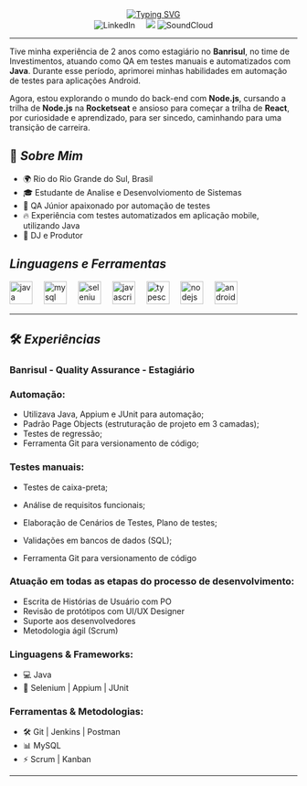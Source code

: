 <div align="center">
<a href="https://git.io/typing-svg"><img src="https://readme-typing-svg.demolab.com?font=Fira+Code&pause=5000&vCenter=true&multiline=true&width=600&separator=%3C&lines=System.out.println(%22Prazer%2C+Guilherme+Ovalhe%22);" alt="Typing SVG" /></a>
</div>

<div align="center">
  <a href="https://www.linkedin.com/in/guiovalhe" style="text-decoration: none; outline: none; border: none;">
    <img src="https://img.icons8.com/?size=50&id=xuvGCOXi8Wyg&format=png&color=000000" alt="LinkedIn" style="border: none; outline: none; margin-right: 15px;" />
  </a>
  <a href="mailto:guiovalhe@gmail.com" style="text-decoration: none; outline: none; border: none;">
    <img src="https://img.icons8.com/?size=50&id=P7UIlhbpWzZm&format=png&color=000000" 
  </a>
  <a href="https://soundcloud.com/guiovalhemusic/ovalhe1anomove" style="text-decoration: none; outline: none; border: none;">
    <img src="https://img.icons8.com/?size=45&id=57qlOUDH6X8K&format=png&color=000000" alt="SoundCloud" style="border: none; outline: none;" />
  </a>
  
</div>

---

Tive minha experiência de 2 anos como estagiário no **Banrisul**, no time de Investimentos, atuando como QA em testes manuais e automatizados com **Java**. Durante esse período, aprimorei minhas habilidades em automação de testes para aplicações Android. 

Agora, estou explorando o mundo do back-end com **Node.js**, cursando a trilha de **Node.js** na **Rocketseat** e ansioso para começar a trilha de **React**, por curiosidade e aprendizado, para ser sincedo, caminhando para uma transição de carreira.

## 🚀 _**Sobre Mim**_

- 🌍 Rio do Rio Grande do Sul, Brasil
- 🎓 Estudante de Analise e Desenvolviomento de Sistemas
- 🔎 QA Júnior apaixonado por automação de testes
- 🔥 Experiência com testes automatizados em aplicação mobile, utilizando Java
- 🎵 DJ e Produtor 

##  _**Linguagens e Ferramentas**_

<div align="left">
  <img src="https://cdn.jsdelivr.net/gh/devicons/devicon/icons/java/java-original-wordmark.svg" height="40" alt="java logo"  />
  <img width="12" />
  <img src="https://cdn.jsdelivr.net/gh/devicons/devicon/icons/mysql/mysql-original-wordmark.svg" height="40" alt="mysql logo"  />
  <img width="12" />
  <img src="https://cdn.jsdelivr.net/gh/devicons/devicon/icons/selenium/selenium-original.svg" height="40" alt="selenium logo"  />
  <img width="12" />
  <img src="https://cdn.jsdelivr.net/gh/devicons/devicon/icons/javascript/javascript-original.svg" height="40" alt="javascript logo"  />
  <img width="12" />
  <img src="https://cdn.jsdelivr.net/gh/devicons/devicon/icons/typescript/typescript-original.svg" height="40" alt="typescript logo"  />
  <img width="12" />
  <img src="https://cdn.jsdelivr.net/gh/devicons/devicon/icons/nodejs/nodejs-original.svg" height="40" alt="nodejs logo"  />
  <img width="12" />
  <img src="https://cdn.jsdelivr.net/gh/devicons/devicon/icons/androidstudio/androidstudio-original.svg" height="40" alt="androidstudio logo"  />
</div>

---

## 🛠 _**Experiências**_
### **Banrisul - Quality Assurance - Estagiário**

### **Automação:**
- Utilizava Java, Appium e JUnit para automação;
- Padrão Page Objects (estruturação de projeto em 3 camadas);
- Testes de regressão;
- Ferramenta Git para versionamento de código;

### **Testes manuais:**
- Testes de caixa-preta;
- Análise de requisitos funcionais;
- Elaboração de Cenários de Testes, Plano de testes;
- Validações em bancos de dados (SQL);

- Ferramenta Git para versionamento de código

### Atuação em todas as etapas do processo de desenvolvimento:
- Escrita de Histórias de Usuário com PO
- Revisão de protótipos com UI/UX Designer
- Suporte aos desenvolvedores
- Metodologia ágil (Scrum)

### **Linguagens & Frameworks:**
- 💻 Java
- 🚀 Selenium | Appium | JUnit

### **Ferramentas & Metodologias:**
- 🛠 Git | Jenkins | Postman
- 📊 MySQL
- ⚡ Scrum | Kanban

---


